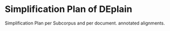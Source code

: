 # Simplification Plan of DEplain

Simplification Plan per Subcorpus and per document. annotated alignments.

